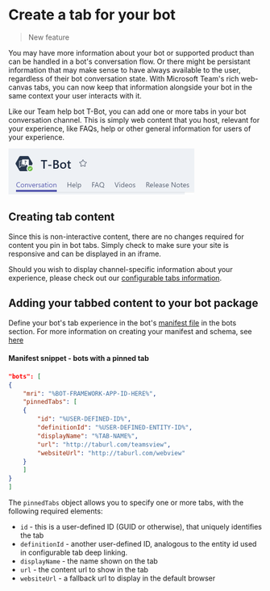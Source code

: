 # Create a tab for your bot

> New feature

You may have more information about your bot or supported product than can be handled in a bot's conversation flow.  Or there might be persistant information that may make sense to have always available to the user, regardless of their bot conversation state.  With Microsoft Team's rich web-canvas tabs, you can now keep that information alongside your bot in the same context your user interacts with it.

Like our Team help bot T-Bot, you can add one or more tabs in your bot conversation channel.  This is simply web content that you host, relevant for your experience, like FAQs, help or other general information for users of your experience.

![Tabs in a bot](images\tabs_in_bot.png)

## Creating tab content

Since this is non-interactive content, there are no changes required for content you pin in bot tabs.  Simply check to make sure your site is responsive and can be displayed in an iframe.

Should you wish to display channel-specific information about your experience, please check out our [configurable tabs information](tabs.md).

## Adding your tabbed content to your bot package

Define your bot's tab experience in the bot's [manifest file](schema.md) in the bots section.  For more information on creating your manifest and schema, see [here](createpackage.md)

#### Manifest snippet - bots with a pinned tab

```json
"bots": [
{
    "mri": "%BOT-FRAMEWORK-APP-ID-HERE%", 
    "pinnedTabs": [
    {
        "id": "%USER-DEFINED-ID%",  
        "definitionId": "%USER-DEFINED-ENTITY-ID%",
        "displayName": "%TAB-NAME%",
        "url": "http://taburl.com/teamsview",  
        "websiteUrl": "http://taburl.com/webview" 
    }
    ]
}
]
```

The `pinnedTabs` object allows you to specify one or more tabs, with the following required elements:

* `id` - this is a user-defined ID (GUID or otherwise), that uniquely identifies the tab
* `definitionId` - another user-defined ID, analogous to the entity id used in configurable tab deep linking.
* `displayName` - the name shown on the tab
* `url` - the content url to show in the tab
* `websiteUrl` - a fallback url to display in the default browser



